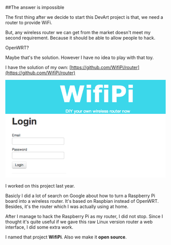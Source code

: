 ##The answer is impossible

The first thing after we decide to start this DevArt project is that, we need a router to provide WiFi.

But, any wireless router we can get from the market doesn't meet my second requirement. Because it should be able to allow people to hack.

OpenWRT?

Maybe that's the solution. However I have no idea to play with that toy.

I have the solution of my own: [https://github.com/WifiPi/router](https://github.com/WifiPi/router)

![WifiPi](../project_images/wifipi.png?raw=true "WifiPi")

I worked on this project last year.

Basicly I did a lot of search on Google about how to turn a Raspberry Pi board into a wireless router. It's based on Raspbian instead of OpenWRT. Besides, it's the router which I was actually using at home.

After I manage to hack the Raspberry Pi as my router, I did not stop. Since I thought it's quite useful if we gave this raw Linux version router a web interface, I did some extra work.

I named that project **WifiPi**. Also we make it **open source**.
